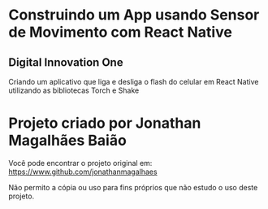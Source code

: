 # Construindo um App usando Sensor de Movimento com React Native

## Digital Innovation One

Criando um aplicativo que liga e desliga o flash do celular em React Native utilizando as bibliotecas Torch e Shake








# Projeto criado por Jonathan Magalhães Baião

Você pode encontrar o projeto original em: https://www.github.com/jonathanmagalhaes

Não permito a cópia ou uso para fins próprios que não estudo o uso deste projeto.
